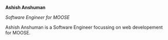 **Ashish Anshuman**

*Software Engineer for MOOSE*

Ashish Anshuman is a Software Engineer focussing on web developement
for MOOSE.
